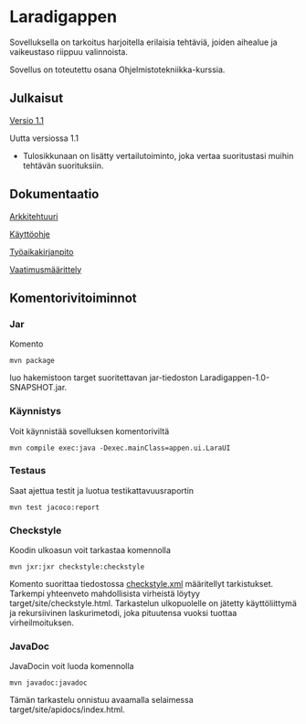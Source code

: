 # Laradigappen
Sovelluksella on tarkoitus harjoitella erilaisia tehtäviä, joiden aihealue ja vaikeustaso riippuu valinnoista.

Sovellus on toteutettu osana Ohjelmistotekniikka-kurssia.

## Julkaisut

[Versio 1.1](https://github.com/Ptterz/ot-harjoitustyo/releases)

Uutta versiossa 1.1
- Tulosikkunaan on lisätty vertailutoiminto, joka vertaa suoritustasi muihin tehtävän suorituksiin. 

## Dokumentaatio

[Arkkitehtuuri](https://github.com/Ptterz/ot-harjoitustyo/blob/master/dokumentointi/arkkitehtuuri.md)

[Käyttöohje](https://github.com/Ptterz/ot-harjoitustyo/blob/master/dokumentointi/manual.md)

[Työaikakirjanpito](https://github.com/Ptterz/ot-harjoitustyo/blob/master/dokumentointi/tuntikirjanpito.md)

[Vaatimusmäärittely](https://github.com/Ptterz/ot-harjoitustyo/blob/master/dokumentointi/maarittelydoc.md)

## Komentorivitoiminnot

### Jar

Komento
```
mvn package
```
luo hakemistoon target suoritettavan jar-tiedoston Laradigappen-1.0-SNAPSHOT.jar.

### Käynnistys

Voit käynnistää sovelluksen komentoriviltä
```
mvn compile exec:java -Dexec.mainClass=appen.ui.LaraUI
```

### Testaus

Saat ajettua testit ja luotua testikattavuusraportin
```
mvn test jacoco:report
```

### Checkstyle

Koodin ulkoasun voit tarkastaa komennolla
```
mvn jxr:jxr checkstyle:checkstyle
```
Komento suorittaa tiedostossa [checkstyle.xml](https://github.com/Ptterz/ot-harjoitustyo/blob/master/Laradigappen/checkstyle.xml) määritellyt tarkistukset.
Tarkempi yhteenveto mahdollisista virheistä löytyy target/site/checkstyle.html. 
Tarkastelun ulkopuolelle on jätetty käyttöliittymä ja rekursiivinen laskurimetodi, joka pituutensa vuoksi tuottaa virheilmoituksen. 

### JavaDoc

JavaDocin voit luoda komennolla 
```
mvn javadoc:javadoc
```
Tämän tarkastelu onnistuu avaamalla selaimessa target/site/apidocs/index.html.

